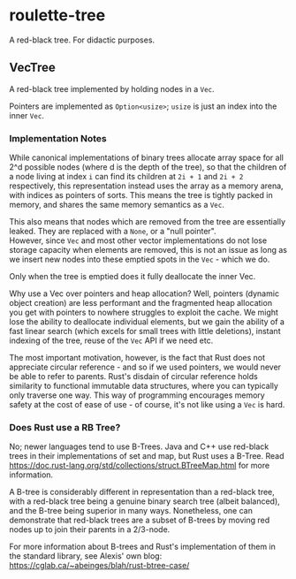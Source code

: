 # roulette-tree

A red-black tree.  For didactic purposes.

## VecTree

A red-black tree implemented by holding nodes in a `Vec`.

Pointers are implemented as `Option<usize>`; `usize` is just an index into the inner `Vec`.

### Implementation Notes

While canonical implementations of binary trees allocate array space for all 2^d possible nodes (where d is the depth of the tree), so that the children of a node living at index `i`
can find its children at `2i + 1` and `2i + 2` respectively, this representation instead uses the array as a memory arena, with indices as pointers of sorts.
This means the tree is tightly packed in memory, and shares the same memory semantics as a `Vec`.

This also means that nodes which are removed from the tree are essentially leaked.  They are replaced with a `None`, or a "null pointer".  
However, since `Vec` and most other vector implementations do not lose storage capacity when elements are removed, this is not an issue as long as we insert new nodes into these emptied spots in the `Vec` - which we do.

Only when the tree is emptied does it fully deallocate the inner Vec.

Why use a Vec over pointers and heap allocation?  Well, pointers (dynamic object creation) are less performant and the fragmented heap allocation you get with pointers to nowhere struggles to exploit the cache.  We might lose the ability to deallocate individual elements, but we gain the ability of a fast linear search (which excels for small trees with little deletions), instant indexing of the tree, reuse of the `Vec` API if we need etc.

The most important motivation, however, is the fact that Rust does not appreciate circular reference - and so if we used pointers, we would never be able to refer to parents.  Rust's disdain of circular reference holds similarity to functional immutable data structures, where you can typically only traverse one way.  This way of programming encourages memory safety at the cost of ease of use - of course, it's not like using a `Vec` is hard.

### Does Rust use a RB Tree?

No; newer languages tend to use B-Trees.  Java and C++ use red-black trees in their implementations of set and map, but Rust uses a B-Tree.
Read https://doc.rust-lang.org/std/collections/struct.BTreeMap.html for more information.  

A B-tree is considerably different in representation than a red-black tree, with a red-black tree being a genuine binary search tree (albeit balanced), and the B-tree being superior in many ways.  Nonetheless, one can demonstrate that red-black trees are a subset of B-trees by moving red nodes up to join their parents in a 2/3-node.

For more information about B-trees and Rust's implementation of them in the standard library, see Alexis' own blog: https://cglab.ca/~abeinges/blah/rust-btree-case/
